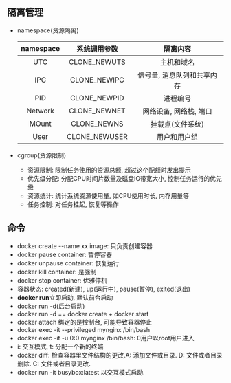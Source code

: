 ## 隔离管理
- namespace(资源隔离)

  | namespace | 系统调用参数  |          隔离内容          |
  | :-------: | :-----------: | :------------------------: |
  |    UTC    | CLONE_NEWUTS  |         主机和域名         |
  |    IPC    | CLONE_NEWIPC  | 信号量, 消息队列和共享内存 |
  |    PID    | CLONE_NEWPID  |          进程编号          |
  |  Network  | CLONE_NEWNET  |   网络设备, 网络栈, 端口   |
  |   MOunt   |  CLONE_NEWNS  |      挂载点(文件系统)      |
  |   User    | CLONE_NEWUSER |        用户和用户组        |


- cgroup(资源限制)
  - 资源限制: 限制任务使用的资源总额, 超过这个配额时发出提示
  - 优先级分配: 分配CPU时间片数量及磁盘IO带宽大小, 控制任务运行的优先级
  - 资源统计: 统计系统资源使用量, 如CPU使用时长, 内存用量等
  - 任务控制: 对任务挂起, 恢复等操作

## 命令

- docker create --name xx image: 只负责创建容器
- docker pause container: 暂停容器
- docker unpause container: 恢复运行
- docker kill container: 是强制
- docker stop container: 优雅停机
- 容器状态: created(新建), up(运行中), pause(暂停), exited(退出)
- **docker run**立即启动, 默认前台启动
- docker run -d(后台启动)
- docker run -d == docker create + docker start
- docker attach 绑定的是控制台, 可能导致容器停止
- docker exec -it --privileged mynginx /bin/bash
- docker exec -it -u 0:0 mynginx /bin/bash: 0用户以root用户进入
- i: 交互模式, t: 分配一个新的终端
- docker diff: 检查容器里文件结构的更改.A: 添加文件或目录. D: 文件或者目录删除. C: 文件或者目录更改.
- docker run -it busybox:latest 以交互模式启动.